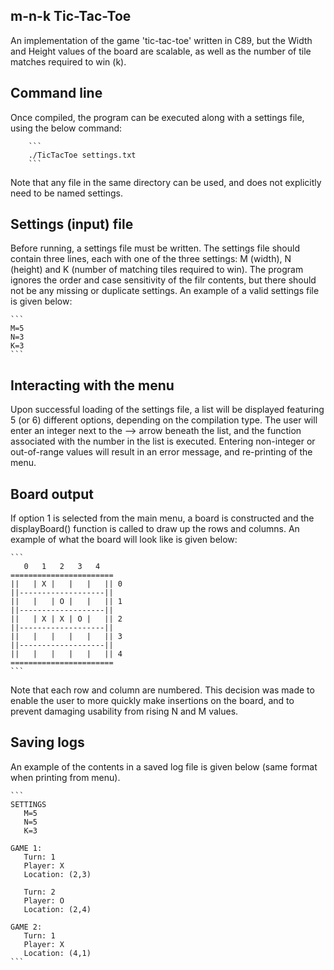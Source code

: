 ## m-n-k Tic-Tac-Toe

An implementation of the game 'tic-tac-toe' written in C89, but the Width and
Height values of the board are scalable, as well as the number of tile matches
required to win (k).

## Command line

Once compiled, the program can be executed along with a settings file, using the below command:

        ```
        ./TicTacToe settings.txt
        ```

Note that any file in the same directory can be used, and does not explicitly need to be named settings.

## Settings (input) file

Before running, a settings file must be written. The settings file should contain three lines, each with one of the three settings: M (width), N (height) and K (number of matching tiles required to win). The program ignores the order and case sensitivity of the filr contents, but there should not be any missing or duplicate settings. An example of a valid settings file is given below:

    ```
    M=5
    N=3
    K=3
    ```

## Interacting with the menu 

Upon successful loading of the settings file, a list will be displayed featuring 5 (or 6) different options, depending on the compilation type. The user will enter an integer next to the --> arrow beneath the list, and the function associated with the number in the list is executed. Entering non-integer or out-of-range values will result in an error message, and re-printing of the menu.

## Board output

If option 1 is selected from the main menu, a board is constructed and the displayBoard() function is called to draw up the rows and columns. An example of what the board will look like is given below:

    ```   
       0   1   2   3   4
    =======================
    ||   | X |   |   |   || 0
    ||-------------------|| 
    ||   |   | O |   |   || 1
    ||-------------------||
    ||   | X | X | O |   || 2
    ||-------------------||
    ||   |   |   |   |   || 3
    ||-------------------||
    ||   |   |   |   |   || 4
    =======================
    ```

Note that each row and column are numbered. This decision was made to enable the user to more quickly make insertions on the board, and to prevent damaging usability from rising N and M values.

## Saving logs

An example of the contents in a saved log file is given below (same format when printing from menu).

    ```
    SETTINGS
       M=5
       N=5
       K=3

    GAME 1:
       Turn: 1
       Player: X
       Location: (2,3)

       Turn: 2
       Player: O
       Location: (2,4)

    GAME 2:
       Turn: 1
       Player: X
       Location: (4,1)
    ```
